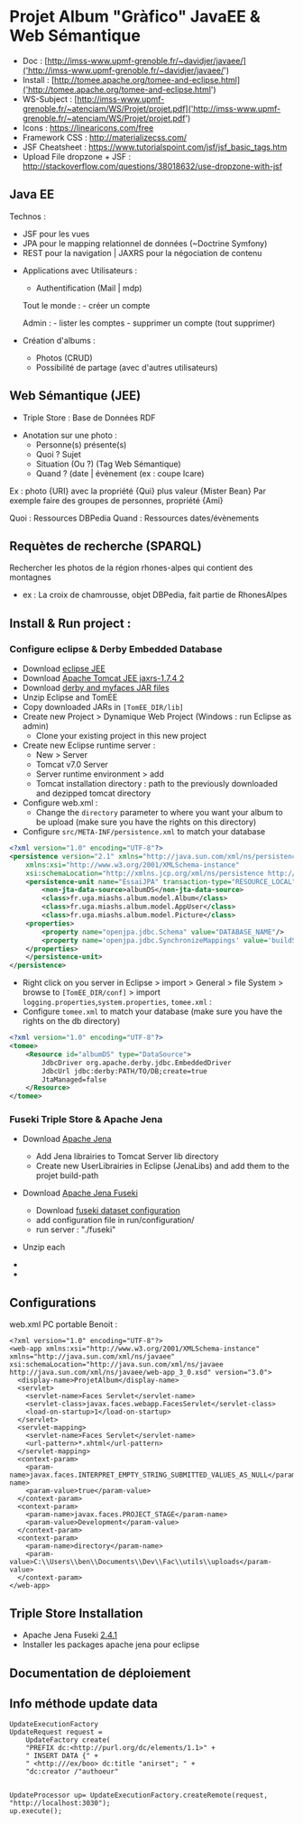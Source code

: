 # Projet Album "Gràfico" JavaEE & Web Sémantique 

- Doc : [http://imss-www.upmf-grenoble.fr/~davidjer/javaee/]('http://imss-www.upmf-grenoble.fr/~davidjer/javaee/')
- Install : [http://tomee.apache.org/tomee-and-eclipse.html]('http://tomee.apache.org/tomee-and-eclipse.html')
- WS-Subject : [http://imss-www.upmf-grenoble.fr/~atenciam/WS/Projet/projet.pdf]('http://imss-www.upmf-grenoble.fr/~atenciam/WS/Projet/projet.pdf')
- Icons : https://linearicons.com/free
- Framework CSS : http://materializecss.com/
- JSF Cheatsheet : https://www.tutorialspoint.com/jsf/jsf_basic_tags.htm
- Upload File dropzone + JSF : http://stackoverflow.com/questions/38018632/use-dropzone-with-jsf

## Java EE
Technos : 
* JSF pour les vues
* JPA pour le mapping relationnel de données (~Doctrine Symfony) 
* REST pour la navigation | JAXRS pour la négociation de contenu


- Applications avec Utilisateurs : 
	- Authentification (Mail | mdp)
	
	Tout le monde : 
		- créer un compte
		
	Admin :
		- lister les comptes
		- supprimer un compte (tout supprimer) 

- Création d'albums : 
	- Photos (CRUD)
	- Possibilité de partage (avec d'autres utilisateurs)

## Web Sémantique (JEE)

* Triple Store : Base de Données RDF 

- Anotation sur une photo : 
	- Personne(s) présente(s)
	- Quoi ? Sujet
	- Situation (Ou ?) (Tag Web Sémantique)
	- Quand ? (date | évènement (ex : coupe Icare)

Ex : photo {URI} avec la propriété {Qui} plus valeur {Mister Bean}
Par exemple faire des groupes de personnes, propriété {Ami}

Quoi :  Ressources DBPedia 
Quand : Ressources dates/évènements 

## Requètes de recherche (SPARQL) 

Rechercher les photos de la région rhones-alpes qui contient des montagnes 
- ex : La croix de chamrousse, objet DBPedia, fait partie de RhonesAlpes 

## Install & Run project : 

### Configure eclipse & Derby Embedded Database
* Download [eclipse JEE](http://www.eclipse.org/downloads/packages/) 
* Download [Apache Tomcat JEE jaxrs-1.7.4 2](https://tomee.apache.org/download/archives.html)
* Download [derby and myfaces JAR files](http://imss-www.upmf-grenoble.fr/~davidjer/javaee/)
* Unzip Eclipse and TomEE
* Copy downloaded JARs in `[TomEE_DIR/lib]`
* Create new Project > Dynamique Web Project (Windows : run Eclipse as admin)
	* Clone your existing project in this new project
* Create new Eclipse runtime server : 
	* New > Server
	* Tomcat v7.0 Server
	* Server runtime environment > add
	* Tomcat installation directory : path to the previously downloaded and dezipped tomcat directory	
* Configure web.xml :
	* Change the `directory` parameter to where you want your album to be upload (make sure you have the rights on this directory)
* Configure `src/META-INF/persistence.xml` to match your database
```xml
<?xml version="1.0" encoding="UTF-8"?>
<persistence version="2.1" xmlns="http://java.sun.com/xml/ns/persistence" 
	xmlns:xsi="http://www.w3.org/2001/XMLSchema-instance" 
	xsi:schemaLocation="http://xmlns.jcp.org/xml/ns/persistence http://xmlns.jcp.org/xml/ns/persistence/persistence_2_1.xsd">
	<persistence-unit name="EssaiJPA" transaction-type="RESOURCE_LOCAL">
		<non-jta-data-source>albumDS</non-jta-data-source>
		<class>fr.uga.miashs.album.model.Album</class>
		<class>fr.uga.miashs.album.model.AppUser</class>
		<class>fr.uga.miashs.album.model.Picture</class>
	<properties>
		<property name="openjpa.jdbc.Schema" value="DATABASE_NAME"/>
		<property name='openjpa.jdbc.SynchronizeMappings' value='buildSchema(ForeignKeys=true)' />
	</properties>
	</persistence-unit>
</persistence>
```

* Right click on you server in Eclipse > import > General > file System > browse to `[TomEE_DIR/conf]` > import `logging.properties`,`system.properties`, `tomee.xml` :
* Configure `tomee.xml` to match your database (make sure you have the rights on the db directory)
```xml
<?xml version="1.0" encoding="UTF-8"?>
<tomee>
	<Resource id="albumDS" type="DataSource">
		JdbcDriver org.apache.derby.jdbc.EmbeddedDriver
		JdbcUrl jdbc:derby:PATH/TO/DB;create=true
		JtaManaged=false
	</Resource>
</tomee>
```
### Fuseki Triple Store & Apache Jena
* Download [Apache Jena](https://jena.apache.org/download/index.cgi) 
	* Add Jena librairies to Tomcat Server lib directory
	* Create new UserLibrairies in Eclipse (JenaLibs) and add them to the projet build-path
* Download [Apache Jena Fuseki](https://jena.apache.org/download/index.cgi)
	* Download [fuseki dataset configuration](http://imss-www.upmf-grenoble.fr/~atenciam/WS/Projet/fusekiDatasetConfig.ttl)
	* add configuration file in run/configuration/
	* run server : "./fuseki"

* Unzip each 
* 
* 
## Configurations

web.xml PC portable Benoit :
```
<?xml version="1.0" encoding="UTF-8"?>
<web-app xmlns:xsi="http://www.w3.org/2001/XMLSchema-instance" xmlns="http://java.sun.com/xml/ns/javaee" xsi:schemaLocation="http://java.sun.com/xml/ns/javaee http://java.sun.com/xml/ns/javaee/web-app_3_0.xsd" version="3.0">
  <display-name>ProjetAlbum</display-name>
  <servlet>
    <servlet-name>Faces Servlet</servlet-name>
    <servlet-class>javax.faces.webapp.FacesServlet</servlet-class>
    <load-on-startup>1</load-on-startup>
  </servlet>
  <servlet-mapping>
    <servlet-name>Faces Servlet</servlet-name>
    <url-pattern>*.xhtml</url-pattern>
  </servlet-mapping>
  <context-param>
    <param-name>javax.faces.INTERPRET_EMPTY_STRING_SUBMITTED_VALUES_AS_NULL</param-name>
    <param-value>true</param-value>
  </context-param>
  <context-param>
    <param-name>javax.faces.PROJECT_STAGE</param-name>
    <param-value>Development</param-value>
  </context-param>
  <context-param>
    <param-name>directory</param-name>
    <param-value>C:\\Users\\ben\\Documents\\Dev\\Fac\\utils\\uploads</param-value>
  </context-param>
</web-app>
```


## Triple Store Installation 

* Apache Jena Fuseki [2.4.1](https://jena.apache.org/download/) 
* Installer les packages apache jena pour eclipse 

## Documentation de déploiement 

## Info méthode update data 

```
UpdateExecutionFactory
UpdateRequest request = 
	UpdateFactory create(
	"PREFIX dc:<http://purl.org/dc/elements/1.1>" +
	" INSERT DATA {" + 
	" <http:///ex/boo> dc:title "anirset"; " + 
	"dc:creator /"authoeur" 


UpdateProcessor up= UpdateExecutionFactory.createRemote(request, "http://localhost:3030");
up.execute();
```
